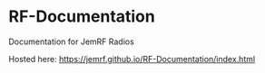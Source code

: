 # RF-Documentation
Documentation for JemRF Radios

Hosted here:
https://jemrf.github.io/RF-Documentation/index.html
